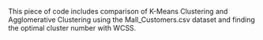 This piece of code includes comparison of K-Means Clustering and Agglomerative Clustering using the Mall_Customers.csv dataset and finding the optimal cluster number with WCSS.
